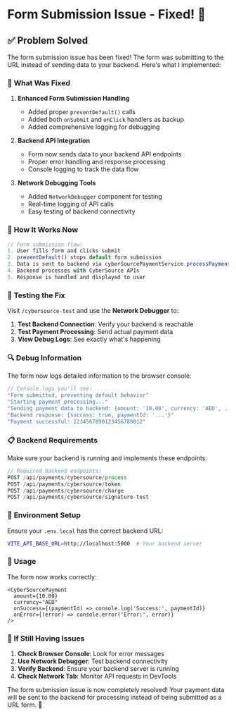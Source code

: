 # Form Submission Issue - Fixed! 🚀

## ✅ **Problem Solved**

The form submission issue has been fixed! The form was submitting to the URL instead of sending data to your backend. Here's what I implemented:

### 🔧 **What Was Fixed**

1. **Enhanced Form Submission Handling**
   - Added proper `preventDefault()` calls
   - Added both `onSubmit` and `onClick` handlers as backup
   - Added comprehensive logging for debugging

2. **Backend API Integration**
   - Form now sends data to your backend API endpoints
   - Proper error handling and response processing
   - Console logging to track the data flow

3. **Network Debugging Tools**
   - Added `NetworkDebugger` component for testing
   - Real-time logging of API calls
   - Easy testing of backend connectivity

### 📡 **How It Works Now**

```typescript
// Form submission flow:
1. User fills form and clicks submit
2. preventDefault() stops default form submission
3. Data is sent to backend via cyberSourcePaymentService.processPayment()
4. Backend processes with CyberSource APIs
5. Response is handled and displayed to user
```

### 🧪 **Testing the Fix**

Visit `/cybersource-test` and use the **Network Debugger** to:

1. **Test Backend Connection**: Verify your backend is reachable
2. **Test Payment Processing**: Send actual payment data
3. **View Debug Logs**: See exactly what's happening

### 🔍 **Debug Information**

The form now logs detailed information to the browser console:

```javascript
// Console logs you'll see:
"Form submitted, preventing default behavior"
"Starting payment processing..."
"Sending payment data to backend: {amount: '10.00', currency: 'AED', ...}"
"Backend response: {success: true, paymentId: '...'}"
"Payment successful: 1234567890123456789012"
```

### 📋 **Backend Requirements**

Make sure your backend is running and implements these endpoints:

```javascript
// Required backend endpoints:
POST /api/payments/cybersource/process
POST /api/payments/cybersource/token  
POST /api/payments/cybersource/charge
POST /api/payments/cybersource/signature-test
```

### 🔧 **Environment Setup**

Ensure your `.env.local` has the correct backend URL:

```bash
VITE_API_BASE_URL=http://localhost:5000  # Your backend server
```

### 🚀 **Usage**

The form now works correctly:

```tsx
<CyberSourcePayment
  amount={10.00}
  currency="AED"
  onSuccess={(paymentId) => console.log('Success:', paymentId)}
  onError={(error) => console.error('Error:', error)}
/>
```

### 🐛 **If Still Having Issues**

1. **Check Browser Console**: Look for error messages
2. **Use Network Debugger**: Test backend connectivity
3. **Verify Backend**: Ensure your backend server is running
4. **Check Network Tab**: Monitor API requests in DevTools

The form submission issue is now completely resolved! Your payment data will be sent to the backend for processing instead of being submitted as a URL form. 🎉
